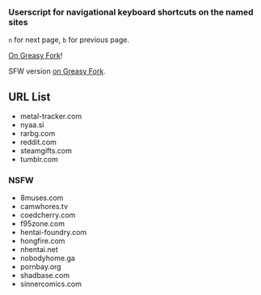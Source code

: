 ### Userscript for navigational keyboard shortcuts on the named sites
`n` for next page, `b` for previous page.

[On Greasy Fork](https://greasyfork.org/en/scripts/377854-navigational-keyboard-shortcuts)!

SFW version [on Greasy Fork](https://greasyfork.org/en/scripts/377855-navigational-keyboard-shortcuts-sfw).

## URL List

* metal-tracker.com
* nyaa.si
* rarbg.com
* reddit.com
* steamgifts.com
* tumblr.com

### NSFW
* 8muses.com
* camwhores.tv
* coedcherry.com
* f95zone.com
* hentai-foundry.com
* hongfire.com
* nhentai.net
* nobodyhome.ga
* pornbay.org
* shadbase.com
* sinnercomics.com
